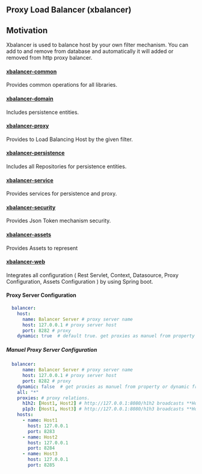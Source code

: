 ## Proxy Load Balancer (xbalancer)

## Motivation

Xbalancer is used to balance host by your own filter mechanism.
You can add to and remove from database and automatically it will added or removed from http proxy balancer.

#### [xbalancer-common](./xbalancer-common/README.md)

Provides common operations for all libraries.

#### [xbalancer-domain](./xbalancer-domain/README.md)

Includes persistence entities.

#### [xbalancer-proxy](./xbalancer-proxy/README.md)

Provides to Load Balancing Host by the given filter.

#### [xbalancer-persistence](./xbalancer-persistence/README.md)

Includes all Repositories for persistence entities.

#### [xbalancer-service](./xbalancer-service/README.md)

Provides services for persistence and proxy.

#### [xbalancer-security](./xbalancer-security/README.md)

Provides Json Token mechanism security.

#### [xbalancer-assets](./xbalancer-assets/README.md)

Provides Assets to represent

#### [xbalancer-web](./xbalancer-web/README.md)

Integrates all configuration ( Rest Servlet, Context, Datasource, Proxy Configuration, Assets Configuration ) by using Spring boot.

#### Proxy Server Configuration

```yaml
  balancer:
    host:
      name: Balancer Server # proxy server name
      host: 127.0.0.1 # proxy server host
      port: 8282 # proxy
    dynamic: true  # default true. get proxies as manuel from property or dynamic from @ProxyService
```

##### Manuel Proxy Server Configuration

```yaml
  balancer:
      name: Balancer Server # proxy server name
      host: 127.0.0.1 # proxy server host
      port: 8282 # proxy
    dynamic: false  # get proxies as manuel from property or dynamic from @ProxyService
    all: "*"
    proxies: # proxy relations.
      h1h2: [Host1, Host2] # http://127.0.0.1:8080/h1h2 broadcasts **Host1** and **Host2**
      p1p3: [Host1, Host3] # http://127.0.0.1:8080/h1h3 broadcasts **Host1** and **Host3**
    hosts:
      - name: Host1
        host: 127.0.0.1
        port: 8283
      - name: Host2
        host: 127.0.0.1
        port: 8284
      - name: Host3
        host: 127.0.0.1
        port: 8285
```




        

